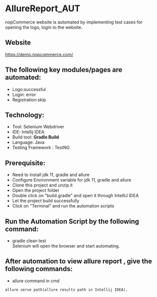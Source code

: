 # AllureReport_AUT

nopCommerce website is automated by implementing test cases for opening the logo, login to the website.
## Website
https://demo.nopcommerce.com/

## The following key modules/pages are automated:

- Logo:successful
- Login: error
- Registration:skip

## Technology:
- Tool: Selenium Webdriver
- IDE: Intellij IDEA
- Build tool: <b>Gradle Build</b>
- Language: Java
- Testing Framework : TestNG
## Prerequisite:
- Need to install jdk 11, gradle and allure
- Configure Environment variable for jdk 11, gradle and allure
- Clone this project and unzip it
- Open the project folder
- Double click on "build.gradle" and open it through IntellIJ IDEA
- Let the project build successfully
- Click on "Terminal" and run the automation scripts

## Run the Automation Script by the following command:
- gradle clean test <br>
Selenium will open the browser and start automating.
## After automation to view allure report , give the following commands:

- allure command in cmd <br>

````
allure serve path(allure results path in Intellij IDEA).
````

